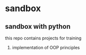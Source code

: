 # sandbox
## sandbox with python  
this repo contains projects for training  

1. implementation of OOP principles
